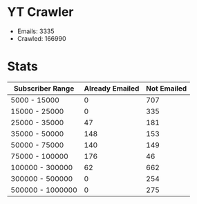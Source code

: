 # YT Crawler
- Emails: 3335
- Crawled: 166990

# Stats
| Subscriber Range  | Already Emailed | Not Emailed |
|-------|-------|-------|
| 5000 - 15000 | 0 | 707 |
| 15000 - 25000 | 0 | 335 |
| 25000 - 35000 | 47 | 181 |
| 35000 - 50000 | 148 | 153 |
| 50000 - 75000 | 140 | 149 |
| 75000 - 100000 | 176 | 46 |
| 100000 - 300000 | 62 | 662 |
| 300000 - 500000 | 0 | 254 |
| 500000 - 1000000 | 0 | 275 |
